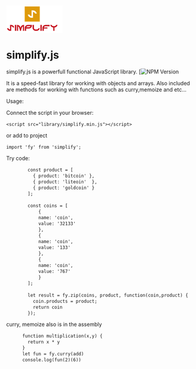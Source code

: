![alt text](logo.png)
# simplify.js                
simplify.js is a powerfull functional JavaScript library.
[![NPM Version][npm-url]


It is a speed-fast library for working with objects and arrays.
Also included are methods for working with functions such as curry,memoize and etc...

[npm-url]: https://img.shields.io/npm/dw/simplify.svg

Usage:

Connect the script in your browser:
```
<script src="library/simplify.min.js"></script>
```
or add to project 

```
import 'fy' from 'simplify';
```

Try code:
```
        const product = [
          { product: 'bitcoin' },
          { product: 'liteoin'  },
          { product: 'goldcoin' }
        ];

        const coins = [
            {
            name: 'coin',
            value: '32133'
            },
            {
            name: 'coin',
            value: '133'
            },
            {
            name: 'coin',
            value: '767'
            }
        ];

        let result = fy.zip(coins, product, function(coin,product) {
          coin.products = product;
          return coin
        });
```
curry, memoize also is in the assembly

```
      function multiplication(x,y) {
        return x * y
      }
      let fun = fy.curry(add)
      console.log(fun(2)(6))

```





